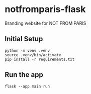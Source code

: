# notfromparis-flask
Branding website for NOT FROM PARIS

## Initial Setup
```
python -m venv .venv
source .venv/bin/activate
pip install -r requirements.txt
```

## Run the app
```
flask --app main run      
```
